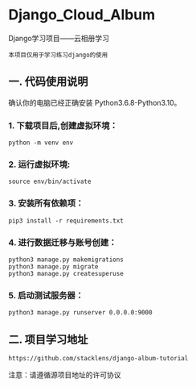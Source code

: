 # Django_Cloud_Album
Django学习项目——云相册学习

`本项目仅用于学习练习django的使用`

## 一. 代码使用说明
确认你的电脑已经正确安装 Python3.6.8-Python3.10。
### 1. 下载项目后,创建虚拟环境：
``` shell
python -m venv env
```
### 2. 运行虚拟环境:
``` shell
source env/bin/activate
```
### 3. 安装所有依赖项：
``` shell
pip3 install -r requirements.txt
```
### 4. 进行数据迁移与账号创建：
``` shell
python3 manage.py makemigrations
python3 manage.py migrate
python3 manage.py createsuperuse
```
### 5. 启动测试服务器：
``` shell
python3 manage.py runserver 0.0.0.0:9000
```
## 二. 项目学习地址
``` html
https://github.com/stacklens/django-album-tutorial
```
注意：请遵循源项目地址的许可协议